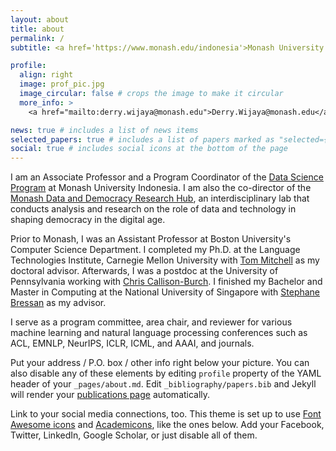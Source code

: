 ```yaml
---
layout: about
title: about
permalink: /
subtitle: <a href='https://www.monash.edu/indonesia'>Monash University Indonesia</a> | <a href='https://www.bu.edu/cs/'>Boston University</a> (Adjunct) | Jakarta, Indonesia  

profile:
  align: right
  image: prof_pic.jpg
  image_circular: false # crops the image to make it circular
  more_info: >
    <a href="mailto:derry.wijaya@monash.edu">Derry.Wijaya@monash.edu</a>

news: true # includes a list of news items
selected_papers: true # includes a list of papers marked as "selected={true}"
social: true # includes social icons at the bottom of the page
---
```


I am an Associate Professor and a Program Coordinator of the <a href='https://www.monash.edu/indonesia/our-programs/Master-degrees/master-of-data-science'>Data Science Program</a> at Monash University Indonesia. I am also the co-director of the <a href='https://www.monash.edu/indonesia/our-research/data-democracy-research-hub'>Monash Data and Democracy Research Hub</a>, an interdisciplinary lab that conducts analysis and research on the role of data and technology in shaping democracy in the digital age. 

Prior to Monash, I was an Assistant Professor at Boston University's Computer Science Department. I completed my Ph.D. at the Language Technologies Institute, Carnegie Mellon University with <a href='http://www.cs.cmu.edu/~tom/'>Tom Mitchell</a> as my doctoral advisor. Afterwards, I was a postdoc at the University of Pennsylvania working with <a href='https://www.cis.upenn.edu/~ccb/'>Chris Callison-Burch</a>. I finished my Bachelor and Master in Computing at the National University of Singapore with <a href='https://www.comp.nus.edu.sg/~steph/'>Stephane Bressan</a> as my advisor. 

I serve as a program committee, area chair, and reviewer for various machine learning and natural language processing conferences such as ACL, EMNLP, NeurIPS, ICLR, ICML, and AAAI, and journals.



Put your address / P.O. box / other info right below your picture. You can also disable any of these elements by editing `profile` property of the YAML header of your `_pages/about.md`. Edit `_bibliography/papers.bib` and Jekyll will render your [publications page](/al-folio/publications/) automatically.

Link to your social media connections, too. This theme is set up to use [Font Awesome icons](https://fontawesome.com/) and [Academicons](https://jpswalsh.github.io/academicons/), like the ones below. Add your Facebook, Twitter, LinkedIn, Google Scholar, or just disable all of them.
